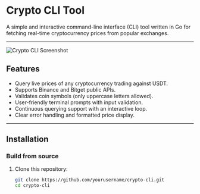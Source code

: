 # Crypto CLI Tool

A simple and interactive command-line interface (CLI) tool written in Go for fetching real-time cryptocurrency prices from popular exchanges.

---
![Crypto CLI Screenshot](asstes/images/cli-image.png)

## Features

- Query live prices of any cryptocurrency trading against USDT.
- Supports Binance and Bitget public APIs.
- Validates coin symbols (only uppercase letters allowed).
- User-friendly terminal prompts with input validation.
- Continuous querying support with an interactive loop.
- Clear error handling and formatted price display.
---

## Installation

### Build from source

1. Clone this repository:

   ```bash
   git clone https://github.com/yourusername/crypto-cli.git
   cd crypto-cli
